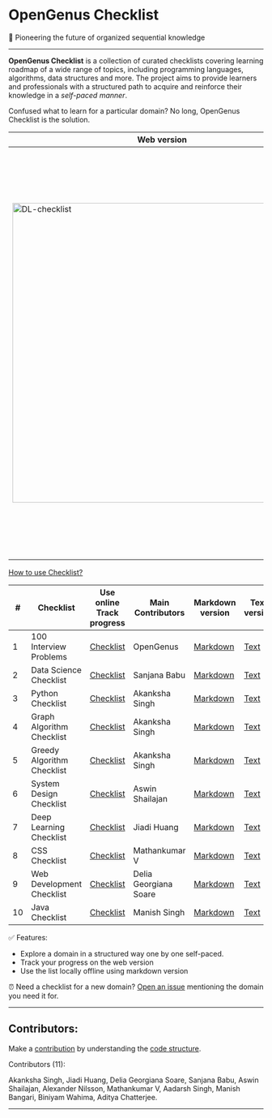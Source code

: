 # OpenGenus Checklist

 🐐 Pioneering the future of organized sequential knowledge

---

**OpenGenus Checklist** is a collection of curated checklists covering learning roadmap of a wide range of topics, including programming languages, algorithms, data structures and more. The project aims to provide learners and professionals with a structured path to acquire and reinforce their knowledge in a *self-paced manner*.

Confused what to learn for a particular domain? No long, OpenGenus Checklist is the solution.

| Web version | Markdown version |
|---|---|
| <img width="591" alt="DL-checklist" src="https://github.com/OpenGenus/checklist/assets/10634210/ed23731a-07c6-4897-95b9-45eb197a35da"> | <img width="807" alt="GA-checklist-markdown" src="https://github.com/OpenGenus/checklist/assets/10634210/f52a4e87-f292-4592-9622-0e7049d9417a"> |

[How to use Checklist?](https://iq.opengenus.org/use-checklist/)

| # | Checklist | Use online<br>Track progress | Main Contributors | Markdown<br>version | Text<br>version |
|---|---|---|---|---|---|
| 1 | 100 Interview Problems | [Checklist](https://iq.opengenus.org/100-interview-problems/) | OpenGenus | [Markdown](src/deploy/markdown_list/100-interview-problems-checklist.md) | [Text](src/deploy/text_list/100-interview-problems-checklist.txt) |
| 2 | Data Science Checklist | [Checklist](https://iq.opengenus.org/data-science-checklist/) | Sanjana Babu | [Markdown](src/deploy/markdown_list/data-science-checklist.md) | [Text](src/deploy/text_list/data-science-checklist.txt) |
| 3 | Python Checklist | [Checklist](https://iq.opengenus.org/python-checklist/) | Akanksha Singh | [Markdown](src/deploy/markdown_list/python-checklist.md) | [Text](src/deploy/text_list/python-checklist.txt) |
| 4 | Graph Algorithm Checklist | [Checklist](https://iq.opengenus.org/graph-algorithms-checklist/) | Akanksha Singh | [Markdown](src/deploy/markdown_list/graph-algorithms-checklist.md) | [Text](src/deploy/text_list/graph-algorithms-checklist.txt) |
| 5 | Greedy Algorithm Checklist | [Checklist](https://iq.opengenus.org/greedy-algorithms-checklist/) | Akanksha Singh | [Markdown](src/deploy/markdown_list/greedy-algorithms-checklist.md) | [Text](src/deploy/text_list/greedy-algorithms-checklist.txt) |
| 6 | System Design Checklist | [Checklist](https://iq.opengenus.org/system-design-checklist/) | Aswin Shailajan | [Markdown](src/deploy/markdown_list/system-design-checklist.md) | [Text](src/deploy/text_list/system-design-checklist.txt) |
| 7 | Deep Learning Checklist | [Checklist](https://iq.opengenus.org/deep-learning-checklist/) | Jiadi Huang | [Markdown](src/deploy/markdown_list/deep-learning-checklist.md) | [Text](src/deploy/text_list/deep-learning-checklist.txt) |
| 8 | CSS Checklist | [Checklist](https://iq.opengenus.org/css-checklist/) | Mathankumar V | [Markdown](src/deploy/markdown_list/css-checklist.md) | [Text](src/deploy/text_list/css-checklist.txt) |
| 9 | Web Development Checklist | [Checklist](https://iq.opengenus.org/learn-web-development/) | Delia Georgiana Soare | [Markdown](src/deploy/markdown_list/web-development-checklist.md) | [Text](src/deploy/text_list/web-development-checklist.txt) |
| 10 | Java Checklist | [Checklist](https://iq.opengenus.org/learn-java/) | Manish Singh | [Markdown](src/deploy/markdown_list/java-checklist.md) | [Text](src/deploy/text_list/learn-java.txt) |


✅ Features:

* Explore a domain in a structured way one by one self-paced.
* Track your progress on the web version
* Use the list locally offline using markdown version

⏰ Need a checklist for a new domain? [Open an issue](https://github.com/OpenGenus/checklist/issues/new) mentioning the domain you need it for.


---

## Contributors:

Make a [contribution](https://github.com/OpenGenus/checklist/blob/main/docs/CREATE-PULL-REQUEST.md) by understanding the [code structure](https://github.com/OpenGenus/checklist/blob/main/docs/CODE-STRUCTURE.md).

Contributors (11):

Akanksha Singh, Jiadi Huang, Delia Georgiana Soare, Sanjana Babu, Aswin Shailajan, Alexander Nilsson, Mathankumar V, Aadarsh Singh, Manish Bangari, Biniyam Wahima, Aditya Chatterjee.

---
